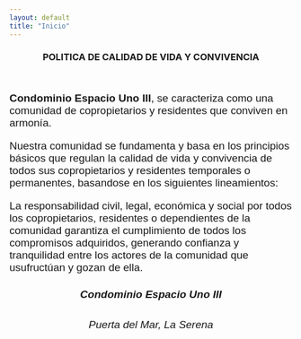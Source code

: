 ```yaml
---
layout: default
title: "Inicio"
---
```


<style type="text/css">
	.font-karla {
		font-family: 'Karla', sans-serif;
		font-size: 19px;
	}
</style>

<h3 align="center">POLITICA DE CALIDAD DE VIDA Y CONVIVENCIA</h3>
<br>

<p class="font-karla">
<strong>Condominio Espacio Uno III</strong>, se caracteriza como una comunidad de copropietarios y residentes que conviven en armonía.</p>

<p class="font-karla">
Nuestra comunidad se fundamenta y basa en los principios básicos que regulan la calidad de vida y convivencia de todos sus copropietarios y residentes temporales o permanentes, basandose en los siguientes lineamientos:</p>

<p class="font-karla">
La responsabilidad civil, legal, económica y social por todos los copropietarios, residentes o dependientes de la comunidad garantiza el cumplimiento de todos los compromisos adquiridos, generando confianza y tranquilidad entre los actores de la comunidad que usufructúan y gozan de ella.</p>

<h5 align="center" class="font-karla fw-bold">Condominio Espacio Uno III</h5>
<h6 align="center" class="font-karla fw-normal">Puerta del Mar, La Serena</h6>